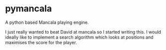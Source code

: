 # pymancala
A python based Mancala playing engine.

I just really wanted to beat David at mancala so I started writing this. I would ideally like to implement a search algorithm which looks at positions and maximises the score for the player.

